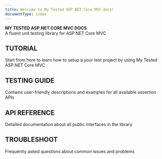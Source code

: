 ```yaml
---
title: Welcome to My Tested ASP.NET Core MVC docs!
documentType: index
---
```

<style type="text/css">
footer{
  position: relative;
}
</style>

<div class="hero">
  <div class="wrap">
    <div class="text">
      <strong>MY TESTED ASP.NET CORE MVC DOCS</strong>
    </div>
    <div class="minitext">
    A fluent unit testing library for ASP.NET Core MVC
    </div>
  </div>
</div>
<div class="counter-key-section" style="border-top: 0 solid black">
  <div class="container">
    <div class="row">
      <div class="col-md-6 text-center">
        <section>
          <h2>TUTORIAL</h2>
          <p class="lead">Start from here to learn how to setup a your test project by using My Tested ASP.NET Core MVC</p>
        </section>
      </div>
      <div class="col-md-6 text-center">
        <section>
          <h2>TESTING GUIDE</h2>
          <p class="lead">Contains user-friendly descriptions and examples for all available assertion APIs</p>
        </section>
      </div>
    </div>
  </div>
</div>
<div class="counter-key-section">
  <div class="container content">
    <div class="row">
      <div class="col-md-6 text-center">
        <section>
          <h2>API REFERENCE</h2>
          <p class="lead">Detailed documentation about all public interfaces in the library<p>
        </section>
      </div>
      <div class="col-md-6 text-center">
        <section>
          <h2>TROUBLESHOOT</h2>
          <p class="lead">Frequently asked questions about common issues and problems<p>
        </section>
      </div>
    </div>
  </div>
</div>
